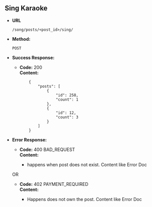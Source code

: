 **Sing Karaoke**
----

* **URL**

  `/song/posts/<post_id>/sing/`

* **Method:**
  
  `POST`

  
* **Success Response:**
  
  * **Code:** 200 <br />
    **Content:** 
    
            {
                "posts": [
                    {
                        "id": 258,
                        "count": 1
                    },
                    {
                        "id": 12,
                        "count": 3
                    }
                ]
            }
 
* **Error Response:**

  * **Code:** 400 BAD_REQUEST <br />
    **Content:** 
    
    * happens when post does not exist. Content like Error Doc

  OR

  * **Code:** 402 PAYMENT_REQUIRED <br />
    **Content:**
    
    * Happens does not own the post. Content like Error Doc
